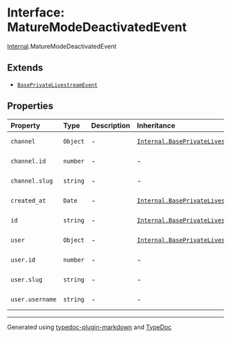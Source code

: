 # Interface: MatureModeDeactivatedEvent

[Internal](../index.md).MatureModeDeactivatedEvent

## Extends

- [`BasePrivateLivestreamEvent`](BasePrivateLivestreamEvent.md)

## Properties

| Property | Type | Description | Inheritance | Source |
| :------ | :------ | :------ | :------ | :------ |
| `channel` | `Object` | - | [`Internal.BasePrivateLivestreamEvent.channel`](BasePrivateLivestreamEvent.md) | [ws/private-livestream/base.event.ts:3](https://github.com/zSoulweaver/kient/blob/cb3a38e/src/ws/private-livestream/base.event.ts#L3) |
| `channel.id` | `number` | - | - | [ws/private-livestream/base.event.ts:4](https://github.com/zSoulweaver/kient/blob/cb3a38e/src/ws/private-livestream/base.event.ts#L4) |
| `channel.slug` | `string` | - | - | [ws/private-livestream/base.event.ts:5](https://github.com/zSoulweaver/kient/blob/cb3a38e/src/ws/private-livestream/base.event.ts#L5) |
| `created_at` | `Date` | - | [`Internal.BasePrivateLivestreamEvent.created_at`](BasePrivateLivestreamEvent.md) | [ws/private-livestream/base.event.ts:12](https://github.com/zSoulweaver/kient/blob/cb3a38e/src/ws/private-livestream/base.event.ts#L12) |
| `id` | `string` | - | [`Internal.BasePrivateLivestreamEvent.id`](BasePrivateLivestreamEvent.md) | [ws/private-livestream/base.event.ts:2](https://github.com/zSoulweaver/kient/blob/cb3a38e/src/ws/private-livestream/base.event.ts#L2) |
| `user` | `Object` | - | [`Internal.BasePrivateLivestreamEvent.user`](BasePrivateLivestreamEvent.md) | [ws/private-livestream/base.event.ts:7](https://github.com/zSoulweaver/kient/blob/cb3a38e/src/ws/private-livestream/base.event.ts#L7) |
| `user.id` | `number` | - | - | [ws/private-livestream/base.event.ts:8](https://github.com/zSoulweaver/kient/blob/cb3a38e/src/ws/private-livestream/base.event.ts#L8) |
| `user.slug` | `string` | - | - | [ws/private-livestream/base.event.ts:9](https://github.com/zSoulweaver/kient/blob/cb3a38e/src/ws/private-livestream/base.event.ts#L9) |
| `user.username` | `string` | - | - | [ws/private-livestream/base.event.ts:10](https://github.com/zSoulweaver/kient/blob/cb3a38e/src/ws/private-livestream/base.event.ts#L10) |

***

Generated using [typedoc-plugin-markdown](https://www.npmjs.com/package/typedoc-plugin-markdown) and [TypeDoc](https://typedoc.org/)
